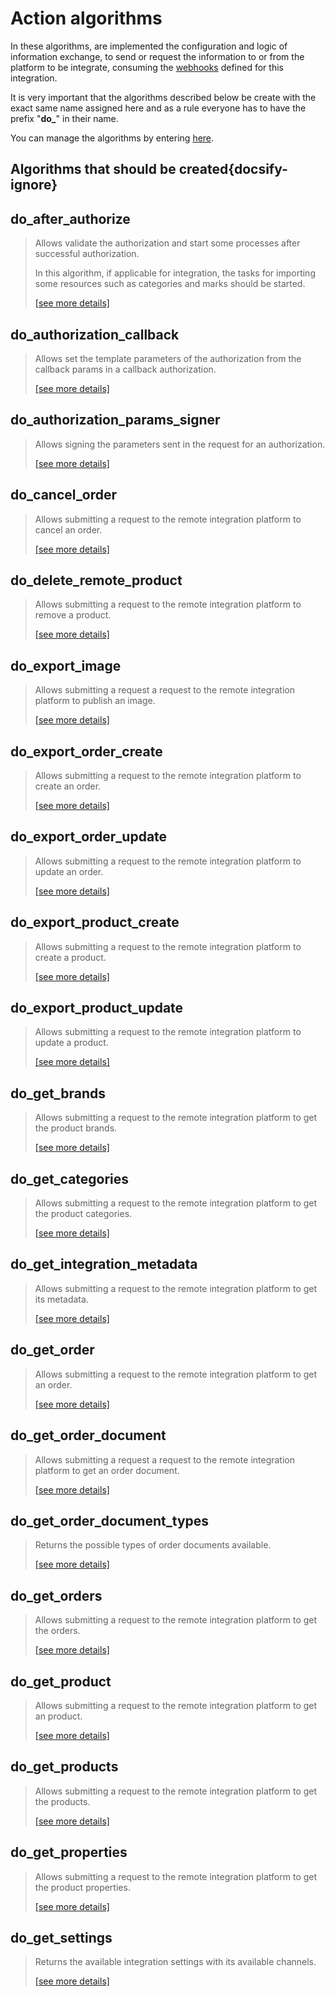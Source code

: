 # Action algorithms

In these algorithms, are implemented the configuration and logic of information exchange, to send or request the information
to or from the platform to be integrate, consuming the [webhooks](../webhooks/overview.md) defined for this integration.

It is very important that the algorithms described below be create with the exact same name assigned here and as a rule 
everyone has to have the prefix "**do_**" in their name.

You can manage the algorithms by entering [here](https://cenit.io/algorithm).

## Algorithms that should be created{docsify-ignore}

## do_after_authorize

> Allows validate the authorization and start some processes after successful authorization.
> 
> In this algorithm, if applicable for integration, the tasks for importing some resources such as categories and marks 
> should be started.
>
> [[see more details]](do_after_authorize ':class=see-more')

## do_authorization_callback

> Allows set the template parameters of the authorization from the callback params in a callback authorization.
>
> [[see more details]](do_authorization_callback ':class=see-more')

## do_authorization_params_signer

> Allows signing the parameters sent in the request for an authorization.
>
> [[see more details]](do_authorization_params_signer ':class=see-more')

## do_cancel_order

> Allows submitting a request to the remote integration platform to cancel an order.
>
> [[see more details]](do_cancel_order ':class=see-more')

## do_delete_remote_product

> Allows submitting a request to the remote integration platform to remove a product.
>
> [[see more details]](do_delete_remote_product ':class=see-more')

## do_export_image

> Allows submitting a request a request to the remote integration platform to publish an image.
>
> [[see more details]](do_export_image ':class=see-more')

## do_export_order_create

> Allows submitting a request to the remote integration platform to create an order.
>
> [[see more details]](do_export_order_create ':class=see-more')

## do_export_order_update

> Allows submitting a request to the remote integration platform to update an order.
>
> [[see more details]](do_export_order_update ':class=see-more')

## do_export_product_create

> Allows submitting a request to the remote integration platform to create a product.
>
> [[see more details]](do_export_product_create ':class=see-more')

## do_export_product_update

> Allows submitting a request to the remote integration platform to update a product.
>
> [[see more details]](do_export_product_update ':class=see-more')

## do_get_brands

> Allows submitting a request to the remote integration platform to get the product brands.
>
> [[see more details]](do_get_brands ':class=see-more')

## do_get_categories

> Allows submitting a request to the remote integration platform to get the product categories.
>
> [[see more details]](do_get_categories ':class=see-more')

## do_get_integration_metadata

> Allows submitting a request to the remote integration platform to get its metadata.
>
> [[see more details]](do_get_integration_metadata ':class=see-more')

## do_get_order

> Allows submitting a request to the remote integration platform to get an order.
>
> [[see more details]](do_get_order ':class=see-more')

## do_get_order_document

> Allows submitting a request a request to the remote integration platform to get an order document.
>
> [[see more details]](do_get_order_document ':class=see-more')

## do_get_order_document_types

> Returns the possible types of order documents available.
>
> [[see more details]](do_get_order_document_types ':class=see-more')

## do_get_orders

> Allows submitting a request to the remote integration platform to get the orders.
>
> [[see more details]](do_get_orders ':class=see-more')

## do_get_product

> Allows submitting a request to the remote integration platform to get an product.
>
> [[see more details]](do_get_product ':class=see-more')

## do_get_products

> Allows submitting a request to the remote integration platform to get the products.
>
> [[see more details]](do_get_products ':class=see-more')

## do_get_properties

> Allows submitting a request to the remote integration platform to get the product properties.
>
> [[see more details]](do_get_properties ':class=see-more')

## do_get_settings

> Returns the available integration settings with its available channels.
>
> [[see more details]](do_get_settings ':class=see-more')

